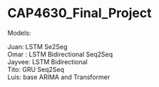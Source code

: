 # CAP4630_Final_Project

Models:

Juan: LSTM Se2Seg
<br>
Omar : LSTM Bidirectional Seq2Seq
<br>
Jayvee: LSTM Bidirectional
<br>
Tito: GRU Seq2Seq
<br>
Luis: base ARIMA and Transformer
